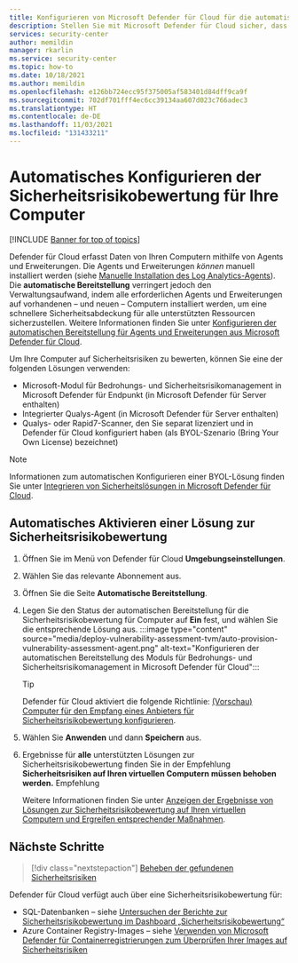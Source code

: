 ```yaml
---
title: Konfigurieren von Microsoft Defender für Cloud für die automatische Bewertung von Computern auf Sicherheitsrisiken
description: Stellen Sie mit Microsoft Defender für Cloud sicher, dass Ihre Computer über eine Lösung zur Sicherheitsrisikobewertung verfügen.
services: security-center
author: memildin
manager: rkarlin
ms.service: security-center
ms.topic: how-to
ms.date: 10/18/2021
ms.author: memildin
ms.openlocfilehash: e126bb724ecc95f375005af583401d84dff9ca9f
ms.sourcegitcommit: 702df701fff4ec6cc39134aa607d023c766adec3
ms.translationtype: HT
ms.contentlocale: de-DE
ms.lasthandoff: 11/03/2021
ms.locfileid: "131433211"
---
```

# <a name="automatically-configure-vulnerability-assessment-for-your-machines"></a>Automatisches Konfigurieren der Sicherheitsrisikobewertung für Ihre Computer

[!INCLUDE [Banner for top of topics](./includes/banner.md)]

Defender für Cloud erfasst Daten von Ihren Computern mithilfe von Agents und Erweiterungen. Die Agents und Erweiterungen *können* manuell installiert werden (siehe [Manuelle Installation des Log Analytics-Agents](enable-data-collection.md#manual-agent)). Die **automatische Bereitstellung** verringert jedoch den Verwaltungsaufwand, indem alle erforderlichen Agents und Erweiterungen auf vorhandenen – und neuen – Computern installiert werden, um eine schnellere Sicherheitsabdeckung für alle unterstützten Ressourcen sicherzustellen. Weitere Informationen finden Sie unter [Konfigurieren der automatischen Bereitstellung für Agents und Erweiterungen aus Microsoft Defender für Cloud](enable-data-collection.md).

Um Ihre Computer auf Sicherheitsrisiken zu bewerten, können Sie eine der folgenden Lösungen verwenden:

- Microsoft-Modul für Bedrohungs- und Sicherheitsrisikomanagement in Microsoft Defender für Endpunkt (in Microsoft Defender für Server enthalten)
- Integrierter Qualys-Agent (in Microsoft Defender für Server enthalten)
- Qualys- oder Rapid7-Scanner, den Sie separat lizenziert und in Defender für Cloud konfiguriert haben (als BYOL-Szenario (Bring Your Own License) bezeichnet)

> [!NOTE]
> Informationen zum automatischen Konfigurieren einer BYOL-Lösung finden Sie unter [Integrieren von Sicherheitslösungen in Microsoft Defender für Cloud](partner-integration.md).

## <a name="automatically-enable-a-vulnerability-assessment-solution"></a>Automatisches Aktivieren einer Lösung zur Sicherheitsrisikobewertung

1. Öffnen Sie im Menü von Defender für Cloud **Umgebungseinstellungen**.
1. Wählen Sie das relevante Abonnement aus.
1. Öffnen Sie die Seite **Automatische Bereitstellung**.
1. Legen Sie den Status der automatischen Bereitstellung für die Sicherheitsrisikobewertung für Computer auf **Ein** fest, und wählen Sie die entsprechende Lösung aus.
    :::image type="content" source="media/deploy-vulnerability-assessment-tvm/auto-provision-vulnerability-assessment-agent.png" alt-text="Konfigurieren der automatischen Bereitstellung des Moduls für Bedrohungs- und Sicherheitsrisikomanagement in Microsoft Defender für Cloud":::

    > [!TIP]
    > Defender für Cloud aktiviert die folgende Richtlinie: [(Vorschau) Computer für den Empfang eines Anbieters für Sicherheitsrisikobewertung konfigurieren](https://portal.azure.com/#blade/Microsoft_Azure_Policy/PolicyDetailBlade/definitionId/%2fproviders%2fMicrosoft.Authorization%2fpolicyDefinitions%2f13ce0167-8ca6-4048-8e6b-f996402e3c1b).

1. Wählen Sie **Anwenden** und dann **Speichern** aus.

1. Ergebnisse für **alle** unterstützten Lösungen zur Sicherheitsrisikobewertung finden Sie in der Empfehlung **Sicherheitsrisiken auf Ihren virtuellen Computern müssen behoben werden.** Empfehlung

    Weitere Informationen finden Sie unter [Anzeigen der Ergebnisse von Lösungen zur Sicherheitsrisikobewertung auf Ihren virtuellen Computern und Ergreifen entsprechender Maßnahmen](remediate-vulnerability-findings-vm.md).


## <a name="next-steps"></a>Nächste Schritte
> [!div class="nextstepaction"]
> [Beheben der gefundenen Sicherheitsrisiken](remediate-vulnerability-findings-vm.md)

Defender für Cloud verfügt auch über eine Sicherheitsrisikobewertung für:

- SQL-Datenbanken – siehe [Untersuchen der Berichte zur Sicherheitsrisikobewertung im Dashboard „Sicherheitsrisikobewertung“](defender-for-sql-on-machines-vulnerability-assessment.md#explore-vulnerability-assessment-reports)
- Azure Container Registry-Images – siehe [Verwenden von Microsoft Defender für Containerregistrierungen zum Überprüfen Ihrer Images auf Sicherheitsrisiken](defender-for-container-registries-usage.md)